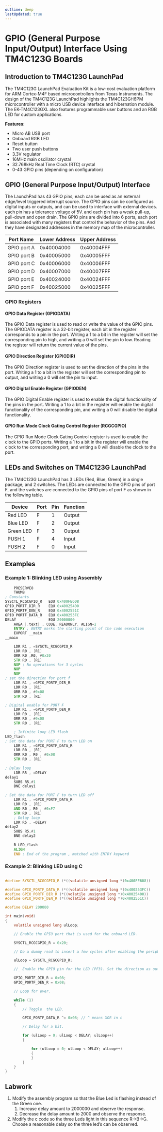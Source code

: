 ```yaml
---
outline: deep
lastUpdated: true
---
```


# GPIO (General Purpose Input/Output) Interface Using TM4C123G Boards

## Introduction to TM4C123G LaunchPad

The TM4C123G LaunchPad Evaluation Kit is a low-cost evaluation platform for ARM Cortex-M4F based microcontrollers from Texas Instruments. The design of the TM4C123G LaunchPad highlights the TM4C123GH6PM microcontroller with a micro USB device interface and hibernation module. The EK-TM4C123GXL also features programmable user buttons and an RGB LED for custom applications.

**Features:**

- Micro AB USB port
- Onboard RGB LED
- Reset button
- Two user push buttons
- 3.3V regulator
- 16MHz main oscillator crystal
- 32.768kHz Real Time Clock (RTC) crystal
- 0-43 GPIO pins (depending on configuration)

## GPIO (General Purpose Input/Output) Interface

The LaunchPad has 43 GPIO pins, each can be used as an external edge/level triggered interrupt source. The GPIO pins can be configured as digital inputs or outputs, and can be used to interface with external devices. each pin has a tolerance voltage of 5V. and each pin has a weak pull-up, pull-down and open drain.
The GPIO pins are divided into 6 ports, each port is associated with many registers that control the behavior of the pins. And they have designated addresses in the memory map of the microcontroller.

| Port Name   | Lower Address | Upper Address |
|-------------|---------------|---------------|
| GPIO port A | 0x40004000    | 0x40004FFF    |
| GPIO port B | 0x40005000    | 0x40005FFF    |
| GPIO port C | 0x40006000    | 0x40006FFF    |
| GPIO port D | 0x40007000    | 0x40007FFF    |
| GPIO port E | 0x40024000    | 0x40024FFF    |
| GPIO port F | 0x40025000    | 0x40025FFF    |

### GPIO Registers

#### GPIO Data Register (GPIODATA)

The GPIO Data register is used to read or write the value of the GPIO pins. The GPIODATA register is a 32-bit register, each bit in the register corresponds to a pin in the port. Writing a 1 to a bit in the register will set the corresponding pin to high, and writing a 0 will set the pin to low. Reading the register will return the current value of the pins.

#### GPIO Direction Register (GPIODIR)

The GPIO Direction register is used to set the direction of the pins in the port. Writing a 1 to a bit in the register will set the corresponding pin to output, and writing a 0 will set the pin to input.

#### GPIO Digital Enable Register (GPIODEN)

The GPIO Digital Enable register is used to enable the digital functionality of the pins in the port. Writing a 1 to a bit in the register will enable the digital functionality of the corresponding pin, and writing a 0 will disable the digital functionality.

#### GPIO  Run Mode Clock Gating Control Register (RCGCGPIO)

The GPIO Run Mode Clock Gating Control register is used to enable the clock to the GPIO ports. Writing a 1 to a bit in the register will enable the clock to the corresponding port, and writing a 0 will disable the clock to the port.

## LEDs and Switches on TM4C123G LaunchPad

The TM4C123G LaunchPad has 3 LEDs (Red, Blue, Green) in a single package, and 2 switches. The LEDs are connected to the GPIO pins of port F, and the switches are connected to the GPIO pins of port F as shown in the following table.

| Device   | Port | Pin  | Function |
|----------|------|------|----------|
| Red LED  | F    | 1    | Output   |
| Blue LED | F    | 2    | Output   |
| Green LED| F    | 3    | Output   |
| PUSH 1   | F    | 4    | Input    |
| PUSH 2   | F    | 0    | Input    |

## Examples

### Example 1:  Blinking LED using Assembly

```asm
    PRESERVE8 
    THUMB 
; Constants
SYSCTL_RCGCGPIO_R   EQU 0x400FE608 
GPIO_PORTF_DIR_R    EQU 0x40025400 
GPIO_PORTF_DEN_R    EQU 0x4002551C 
GPIO_PORTF_DATA_R   EQU 0x400253FC 
DELAY               EQU 20000000  
    AREA |.text| , CODE, READONLY, ALIGN=2 
    ENTRY ; ENTRY marks the starting point of the code execution 
    EXPORT __main 
__main

    LDR R1 , =SYSCTL_RCGCGPIO_R 
    LDR R0 , [R1] 
    ORR R0 ,R0, #0x20 
    STR R0 , [R1] 
    NOP ; No operations for 3 cycles 
    NOP 
    NOP 
; set the direction for port f
    LDR R1 , =GPIO_PORTF_DIR_R 
    LDR R0 , [R1] 
    ORR R0 , #0x08 
    STR R0 , [R1] 

; Digital enable for PORT F 
    LDR R1 , =GPIO_PORTF_DEN_R 
    LDR R0 , [R1] 
    ORR R0 , #0x08 
    STR R0 , [R1] 

    ; Infinite loop LED flash 
LED_flash 
; Set the data for PORT F to turn LED on 
    LDR R1 , =GPIO_PORTF_DATA_R 
    LDR R0 , [R1] 
    ORR R0 , R0 , #0x08 
    STR R0 , [R1] 
  
; Delay loop 
    LDR R5 , =DELAY 
delay1 
    SUBS R5,#1 
    BNE delay1 

; Set the data for PORT F to turn LED off 
    LDR R1 , =GPIO_PORTF_DATA_R 
    LDR R0 , [R1] 
    AND R0 , R0 , #0xF7 
    STR R0 , [R1] 
    ; Delay loop 
    LDR R5 , =DELAY 
delay2 
    SUBS R5,#1 
    BNE delay2
        
    B LED_flash 
    ALIGN 
    END ; End of the program , matched with ENTRY keyword
```

### Example 2:  Blinking LED using C

```c [main.c]

#define SYSCTL_RCGCGPIO_R (*((volatile unsigned long *)0x400FE608))

#define GPIO_PORTF_DATA_R (*((volatile unsigned long *)0x400253FC))
#define GPIO_PORTF_DIR_R (*((volatile unsigned long *)0x40025400))
#define GPIO_PORTF_DEN_R (*((volatile unsigned long *)0x4002551C))

#define DELAY 200000

int main(void)
{
    volatile unsigned long ulLoop;

    // Enable the GPIO port that is used for the onboard LED.

    SYSCTL_RCGCGPIO_R = 0x20;

    // Do a dummy read to insert a few cycles after enabling the peripheral.

    ulLoop = SYSCTL_RCGCGPIO_R;

    //_ Enable the GPIO pin for the LED (PF3). Set the direction as output and enable the GPIO pin for digital //function. _/

    GPIO_PORTF_DIR_R = 0x08;
    GPIO_PORTF_DEN_R = 0x08;

    // Loop for ever.

    while (1)
    {
        // Toggle  the LED.

        GPIO_PORTF_DATA_R ^= 0x08; // ^ means XOR in c

        // Delay for a bit.

        for (ulLoop = 0; ulLoop < DELAY; ulLoop++)
        {

            for (ulLoop = 0; ulLoop < DELAY; ulLoop++)
            {
            }
        }
    }
} 
```

## Labwork

1. Modify the assembly program so that the Blue Led is flashing instead of the Green one. 
   1. Increase delay amount to 2000000 and observe the response.
   2. Decrease the delay amount to 2000 and observe the response.
2. Modify the c code so the three Leds light in this sequence R->B->G. Choose a reasonable delay so the three led’s can be observed.